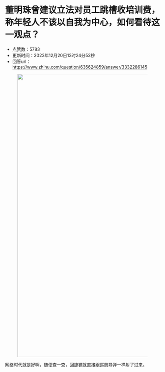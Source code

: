 # 董明珠曾建议立法对员工跳槽收培训费，称年轻人不该以自我为中心，如何看待这一观点？
- 点赞数：5783
- 更新时间：2023年12月20日13时24分52秒
- 回答url：https://www.zhihu.com/question/635624859/answer/3332286145
<body>
 <p></p>
 <figure data-size="normal">
  <img src="https://pic1.zhimg.com/50/v2-757e80bd7efa287dce22c5e25c7e9e48_720w.jpg?source=1940ef5c" data-rawwidth="922" data-rawheight="1128" data-size="normal" data-original-token="v2-6d7ee44b5a50ff03b718734cadfd5473" data-default-watermark-src="https://pic1.zhimg.com/50/v2-56f88b5e146079047ca366602224057f_720w.jpg?source=1940ef5c" class="origin_image zh-lightbox-thumb" width="922" data-original="https://picx.zhimg.com/v2-757e80bd7efa287dce22c5e25c7e9e48_r.jpg?source=1940ef5c">
 </figure>
 <p data-pid="w-Sw3M9D">网络时代就是好啊，随便查一查，回旋镖就直接跟巡航导弹一样射了过来。</p>
</body>